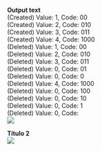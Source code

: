 <p align="left">
  <strong>Output text</strong>
  <br/>
(Created) Value: 1, Code: 00
  <br/>
  (Created) Value: 2, Code: 010
  <br/>
  (Created) Value: 3, Code: 011
  <br/>
  (Created) Value: 4, Code: 1000
  <br/>
  (Deleted) Value: 1, Code: 00
  <br/>
  (Deleted) Value: 2, Code: 010
  <br/>
  (Deleted) Value: 3, Code: 011
  <br/>
  (Deleted) Value: 0, Code: 01
  <br/>
  (Deleted) Value: 0, Code: 0
  <br/>
  (Deleted) Value: 4, Code: 1000
  <br/>
  (Deleted) Value: 0, Code: 100
  <br/>
  (Deleted) Value: 0, Code: 10
  <br/>
  (Deleted) Value: 0, Code: 1
  <br/>
  (Deleted) Value: 0, Code:
  <br/>
  <img src="https://github.com/emmanuelvelmo/"/>

</p>

<p align="left">
  <strong>Título 2</strong>
  <br/>
  <img src="https://github.com/emmanuelvelmo/"/>
</p>
